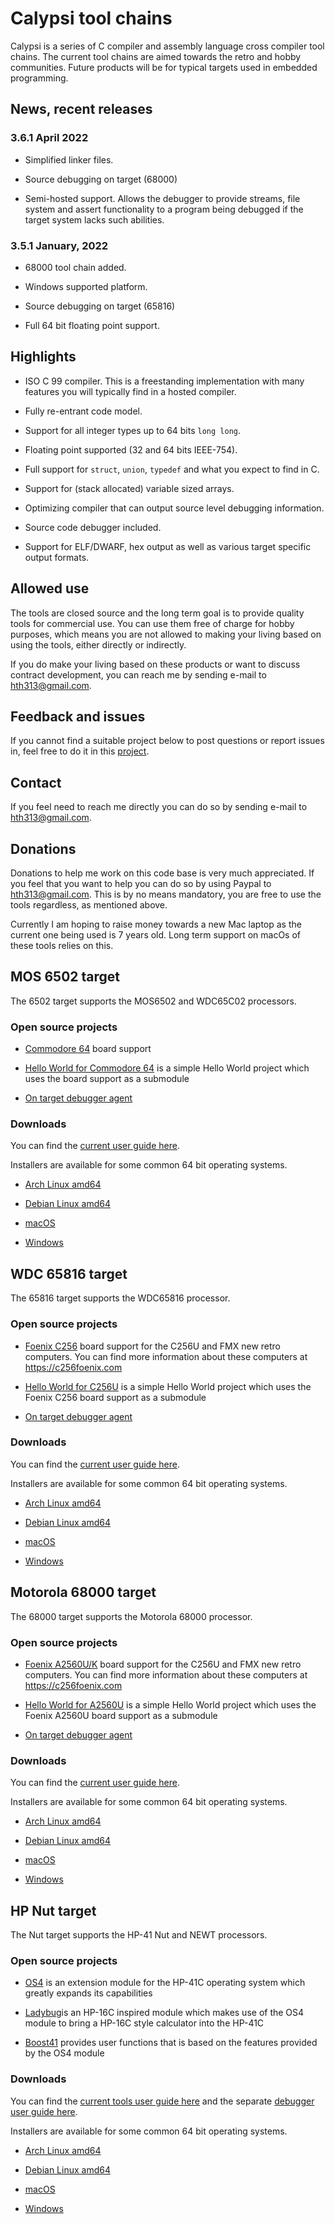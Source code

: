 # Calypsi tool chains

Calypsi is a series of C compiler and assembly language cross compiler
tool chains. The current tool chains are aimed towards the
retro and hobby communities. Future products will be for typical
targets used in embedded programming.

## News, recent releases

### 3.6.1 April 2022

* Simplified linker files.

* Source debugging on target (68000)

* Semi-hosted support. Allows the debugger to provide streams, file
  system and assert functionality to a program being debugged if the
  target system lacks such abilities.

### 3.5.1 January, 2022

* 68000 tool chain added.

* Windows supported platform.

* Source debugging on target (65816)

* Full 64 bit floating point support.

## Highlights

* ISO C 99 compiler. This is a freestanding
  implementation with many features you will typically find in a
  hosted compiler.

* Fully re-entrant code model.

* Support for all integer types up to 64 bits `long long`.

* Floating point supported (32 and 64 bits IEEE-754).

* Full support for `struct`, `union`, `typedef` and what you
  expect to find in C.

* Support for (stack allocated) variable sized arrays.

* Optimizing compiler that can output source level debugging
  information.

* Source code debugger included.

* Support for ELF/DWARF, hex output as well as various target specific
  output formats.

## Allowed use

The tools are closed source and the long term goal is to provide
quality tools for commercial use. You can use them free of charge for
hobby purposes, which means you are not allowed to making your living
based on using the tools, either directly or indirectly.

If you do make your living based on these products or want to discuss
contract development, you can reach me by sending e-mail to
hth313@gmail.com.

## Feedback and issues

If you cannot find a suitable project below to post questions or
report issues in, feel free to do it in this
[project](https://github.com/hth313/Calypsi-tool-chains).

## Contact

If you feel need to reach me directly you can do so by sending
e-mail to hth313@gmail.com.

## Donations

Donations to help me work on this code base is very much appreciated.
If you feel that you want to help you can do so by using Paypal to
hth313@gmail.com. This is by no means mandatory, you are free to use
the tools regardless, as mentioned above.

Currently I am hoping to raise money towards a new Mac laptop as the
current one being used is 7 years old. Long term support on macOs of
these tools relies on this.

## MOS 6502 target

The 6502 target supports the MOS6502 and WDC65C02 processors.

### Open source projects

* [Commodore 64](https://github.com/hth313/Calypsi-6502-Commodore) board support

* [Hello World for Commodore 64](https://github.com/hth313/Calypsi-6502-hello-world)
  is a simple Hello World project which uses the board support as a submodule

* [On target debugger agent](https://github.com/hth313/Calypsi-remote-debug)

### Downloads

You can find the [current user guide here](https://tinyurl.com/4kkxhj62).

Installers are available for some common 64 bit operating systems.

* [Arch Linux amd64](https://tinyurl.com/mtp92w9p)

* [Debian Linux amd64](https://tinyurl.com/yeywc8x8)

* [macOS](https://tinyurl.com/y7ypyj76)

* [Windows](https://tinyurl.com/4x6xjh46)


## WDC 65816 target

The 65816 target supports the WDC65816 processor.

### Open source projects

* [Foenix C256](https://github.com/hth313/Calypsi-65816-Foenix) board support
  for the C256U and FMX new retro computers. You can find more information
  about these computers at https://c256foenix.com

* [Hello World for C256U](https://github.com/hth313/Calypsi-65816-hello-world)
  is a simple Hello World project which uses the Foenix C256 board
  support as a submodule

* [On target debugger agent](https://github.com/hth313/Calypsi-remote-debug)

### Downloads

You can find the [current user guide here](https://tinyurl.com/yp257m35).

Installers are available for some common 64 bit operating systems.

* [Arch Linux amd64](https://tinyurl.com/bdd2wp62)

* [Debian Linux amd64](https://tinyurl.com/2p8x5m4s)

* [macOS](https://tinyurl.com/mwj6hpzc)

* [Windows](https://tinyurl.com/5n6fmc4v)

## Motorola 68000 target

The 68000 target supports the Motorola 68000 processor.

### Open source projects

* [Foenix A2560U/K](https://github.com/hth313/Calypsi-m68k-Foenix) board support
  for the C256U and FMX new retro computers. You can find more information
  about these computers at https://c256foenix.com

* [Hello World for A2560U](https://github.com/hth313/Calypsi-m68k-hello-world)
  is a simple Hello World project which uses the Foenix A2560U board
  support as a submodule

* [On target debugger agent](https://github.com/hth313/Calypsi-remote-debug)

### Downloads

You can find the [current user guide here](https://tinyurl.com/3ec9t2r8).

Installers are available for some common 64 bit operating systems.

* [Arch Linux amd64](https://tinyurl.com/2buezcbd)

* [Debian Linux amd64](https://tinyurl.com/yc877v7z)

* [macOS](https://tinyurl.com/2p9u2vnz)

* [Windows](https://tinyurl.com/2p88s24e)

## HP Nut target

The Nut target supports the HP-41 Nut and NEWT processors.

### Open source projects

* [OS4](https://github.com/hth313/OS4) is an extension module for the
  HP-41C operating system which greatly expands its capabilities

* [Ladybug](https://github.com/hth313/ladybug)is an HP-16C inspired
  module which makes use of the OS4 module to bring a HP-16C style
  calculator into the HP-41C

* [Boost41](https://github.com/hth313/boost41) provides user functions
  that is based on the features provided by the OS4 module

### Downloads

You can find the [current tools user guide here](https://tinyurl.com/3t5vjr6v)
and the separate [debugger user guide here](https://tinyurl.com/nhcuf7ne).

Installers are available for some common 64 bit operating systems.

* [Arch Linux amd64](https://tinyurl.com/ypthcwzz)

* [Debian Linux amd64](https://tinyurl.com/4spuvj5n)

* [macOS](https://tinyurl.com/2w724vyb)

* [Windows](https://tinyurl.com/5eu99vjk)
